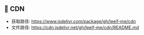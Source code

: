 ## 🚀 CDN 
- 获取路径: https://www.jsdelivr.com/package/gh/leeif-me/cdn
- 文件路径: https://cdn.jsdelivr.net/gh/leeif-me/cdn/README.md
